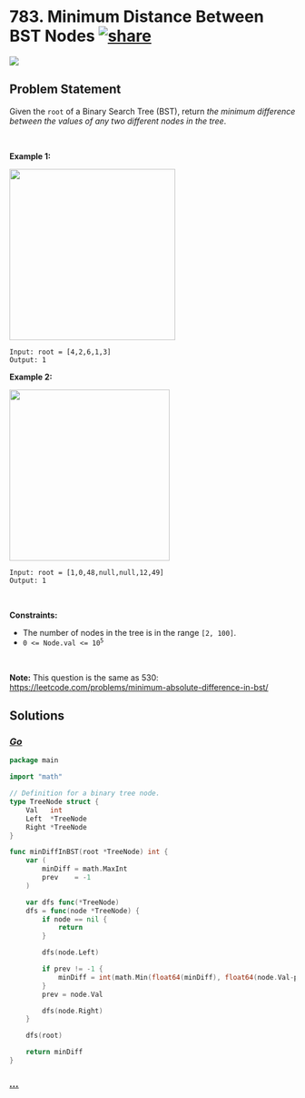 # 783. Minimum Distance Between BST Nodes [![share]](https://leetcode.com/problems/minimum-distance-between-bst-nodes/)

![][easy]

## Problem Statement

<p>Given the <code>root</code> of a Binary Search Tree (BST), return <em>the minimum difference between the values of any two different nodes in the tree</em>.</p>
<p> </p>
<p><strong class="example">Example 1:</strong></p>
<img alt="" src="https://assets.leetcode.com/uploads/2021/02/05/bst1.jpg" style="width: 292px; height: 301px;"/>

```
Input: root = [4,2,6,1,3]
Output: 1
```

<p><strong class="example">Example 2:</strong></p>
<img alt="" src="https://assets.leetcode.com/uploads/2021/02/05/bst2.jpg" style="width: 282px; height: 301px;"/>

```
Input: root = [1,0,48,null,null,12,49]
Output: 1
```

<p> </p>
<p><strong>Constraints:</strong></p>
<ul>
<li>The number of nodes in the tree is in the range <code>[2, 100]</code>.</li>
<li><code>0 &lt;= Node.val &lt;= 10<sup>5</sup></code></li>
</ul>
<p> </p>
<p><strong>Note:</strong> This question is the same as 530: <a href="https://leetcode.com/problems/minimum-absolute-difference-in-bst/" target="_blank">https://leetcode.com/problems/minimum-absolute-difference-in-bst/</a></p>

## Solutions

### [_Go_](min_distance_btw_bst_nodes.go)

```go [Go]
package main

import "math"

// Definition for a binary tree node.
type TreeNode struct {
	Val   int
	Left  *TreeNode
	Right *TreeNode
}

func minDiffInBST(root *TreeNode) int {
	var (
		minDiff = math.MaxInt
		prev    = -1
	)

	var dfs func(*TreeNode)
	dfs = func(node *TreeNode) {
		if node == nil {
			return
		}

		dfs(node.Left)

		if prev != -1 {
			minDiff = int(math.Min(float64(minDiff), float64(node.Val-prev)))
		}
		prev = node.Val

		dfs(node.Right)
	}

	dfs(root)

	return minDiff
}

```

### [_..._]()

```

```

<!----------------------------------{ link }--------------------------------->

[share]: https://graph.org/file/3ea5234dda646b71c574a.png
[easy]: https://img.shields.io/badge/Difficulty-Easy-bright.svg
[medium]: https://img.shields.io/badge/Difficulty-Medium-yellow.svg
[hard]: https://img.shields.io/badge/Difficulty-Hard-red.svg
